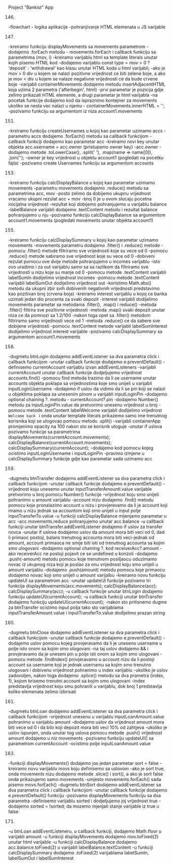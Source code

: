 Project "Bankist" App

146. 
-flowchart - logika aplikacije
-pohranjivanje HTML elemenata u JS varijable


147. 
-kreiramo funkciju displayMovements sa movements parametrom
-dodajemo .forEach metodu - movements.forEach i callback funkciju sa parametrima (mov, i)
-kreiramo varijablu html sa template literals unutar kojih pisemo HTML kod
-dodajemo varijablu const type = mov > 0 ? 'deposit' : 'withdrawal' kao klasu unutar HTML koda u html varijabli;
-ako je mov > 0 div u kojem se nalazi pozitivne vrijednost ce biti zelene boje, a ako je mov < div u kojem se 
nalaze negativne vrijednosti ce da bude crvene boje
-varijabli containerMovements dodajemo metodu insertAdjacentHTML koja uzima 2 parametra ('afterbegin', html)
-prvi parametar je pozicija gdje zelimo prikazati HTML elemente, a drugi parametar je html varijabla
-na pocetak funkcije dodajemo kod da ispraznimo kontejner za movements ukoliko se nesta vec nalazi u 
njemu - containerMovements.innerHTML = '';
-pozivamo funkciju sa argumentom iz niza account1.movements


151. 
-kreiramo funkciju createUsernames u kojoj kao parametar uzimamo accs
-parametru accs dodajemo .forEach() metodu sa callback funkcijom
-callback funkciji dodajemo kao parametar acc
-kreiramo novi key unutar objekta acc.username = acc.owner (pristupamo owner key)
-acc.owner - dodajemo metode .toLowerCase(), .split(' '), .map(name => name[0]), .join('');
-owner je key vrijednost u objektu account1 (pogledati na pocetku fajla)
-pozivamo create Usernames funkciju sa argumentom accounts


153. 
-kreiramo funkciju calcDisplayBalance u kojoj kao parametar uzimamo movements
-parametru movements dodajemo .reduce() metodu sa parametrima acc, mov
-posto zelimo da dobijemo ukupnu vrijednost vracamo ukupni rezulat acc + mov
-broj 0 je u ovom slucaju pocetna inicijalna vrijednost
-rezultat koji dobijemo pohranjujemo u varijablu balance
-labelBalance varijabli dodajemo .textContent metodu i rezultat balance pohranjujemo u nju
-pozivamo funkciju calcDisplayBalance sa argumentom account1.movements (pogledati movements unutar objekta account1)


155. 
-kreiramo funkciju calcDisplaySummary u kojoj kao parametar uzimamo movements
-movements parametru dodajemo .filter() i .reduce() metode
-pomocu .filter() metode filtriramo sve vrijednosti koje su vece od 0
-pomocu .reduce() metode sabiramo sve vrijednost koje su vece od 0
-dobiveni rezulat pomocu ove dvije metode pohranjujemo u incomes varijablu
-isto ovo uradimo i za out varijablu samo sa sa razlikom da filtriramo sve vrijednosti u nizu koje su manje od 0
-pomocu metode .textContent varijabli labelSumIn dodijelimo vrijednost incomes
-pomocu metode .textContent varijabli labelSumOut dodijelimo vrijednost out
-koristimo Math.abs() metodu da ukupni zbir svih dobivenih negativnih vrijednosti predstavimo kao pozitivan broj (crvena boja)
-kreiramo interest varijablu u kojoj ce banka uzimati jedan dio procenta za svaki depozit
-interest varijabli dodijelimo movements parametar sa metodama .filter(), .map() i reduce()
-metoda .filter() filtrira sve pozitivne vrijednosti
-metoda .map() svaki depozit unutar niza ce da pomnozi sa 1.2/100
-nakon toga opet sa .filter() metodom filtriramo samo vrijednosti vece od 1
-metoda .reduce() ce da sabere sve dobijene vrijednosti
-pomocu .textContent metode varijabli labelSumInterest dodijelimo vrijednost interest varijable 
-pozivamo calcDisplaySummary sa argumentom account1.movements


158. 
-dugmetu btnLogin dodajemo addEventListener sa dva parametra click i callback funkcijom
-unutar callback funkcije dodajemo e.preventDefault()
-definisemo currentAccount varijablu izvan addEventListeners
-varijabli currentAccount unutar callback funkcije dodjeljujemo vrijednost accounts.find()
-pomocu find metoda trazimo da li se username unutar accounts objekta poklapa sa vrijednostima koje smo 
unijeli u varijabli inputLoginUsername
-dodajemo if uslov da vidimo da li se pin koji se nalazi u objektima poklapa sa unesenim pinom u 
varijabli inputLoginPin
-dodajemo optional chaining ?. metodu - currentAccount?.pin
-dodajemo Number() metodu za inputLoginPin.value da pretvorimo unesenu vrijednost u broj
-pomocu metode .textContent labelWelcome varijabli dodijelimo vrijednost `Welcome back ` i onda unutar
 template literals prikazemo samo ime trenutnog korisnika koji se ulogovao pomocu metodu .split()
-varijabli containerApp promjenimo opacity na 100 nakon sto se korisnik uloguje
-unutar if uslova pozivamo funkcije sa parametrima
displayMovements(currentAccount.movements);
calcDisplayBalance(currentAccount.movements);
calcDisplaySummary(currentAccount);
-dodajemo kod pomocu kojeg ocistimo inputLoginUsername i inputLoginPin
-pravimo izmjene u calcDisplaySummary funkcije gdje kao parametar sada uzimamo acc


159. 
-dugmetu btnTransfer dodajemo addEventListener sa dva parametra click i callback funkcijom
-unutar callback funkcije dodajemo e.preventDefault()
-vrijednost koju unesemo unutar inputTransferAmountl.value varijable pretvorimo u broj pomocu Number() funkcije
-vrijednost koju smo unijeli pohranimo u amount varijablu
-account nizu dodajemo .find() metodu pomocu koje pronalazimo account u nizu i provjerevamo da li je account 
koji imamo u nizu jednak sa accountom koji smo unijeli u input polje inputTransferTo.value
-u funkciji calcDisplayBalance mijenjamo parametar u acc
-acc.movements.reduce pohranjujemo unutar acc.balance
-u callback funkciji unutar btnTransfer.addEventListener dodajemo if uslov za transfer novca
-unutar if uslova dodajemo uslov da amount mora biti veci od 0, dad li primaoc postoji, balans trenutnog accounta 
mora biti veci-jednak od amount, account primaoca ne smije biti isti od trenutnog accounta sa kojim smo ulogovani
-dodajemo optional chaining ?. kod receiverAcc?.amount
-ako receiverAcc ne postoji pojavit ce se undefined u konzoli
-dodajemo .push(-amount) metodu pomocu koje trenutnom posiljaocu oduzimamo novac iz ukupnog niza koji je poslao za 
onu vrijednost koju smo unijeli u amount varijablu
-dodajemo .push(amount) metodu pomocu koje primaocu dodajemo novac koji smo unijeli u amount varijalbu
-kreiramo novu funkciju updateUI sa parametrom acc 
-unutar updateUI funkcije pozivamo tri funkcije
     displayMovements(acc.movements);
     calcDisplayBalance(acc);
     calcDisplaySummary(acc);
-u callback funkcije unutar btnLogin dodajemo funkciju updateUI(currentAccount);
-u callback funkciji unutar btnTransfer dodajemo funkciju updateUI(currentAccount);
-nakon sto pritisnemo dugme za btnTransfer ocistimo input polja tako sto varijablama inputTransferAmount.value i 
inputTransferTo.value dodijelimo prazan string


160. 
-dugmetu btnClose dodajemo addEventListener sa dva parametra click i callback funkcijom
-unutar callback funkcije dodajemo e.preventDefault()
-dodajemo uslov pomocu kojeg provjeravamo da li je uneseno username u polje isto onom sa kojim smo ulogovani
-na taj uslov dodajemo && i provjeravamo da je uneseni pin u polje isti onom sa kojim smo ulogovani
-pomocu metode .findIndex() provjeravamo u account nizu da li postoji account sa username koji je jednak
 usernamu sa kojim smo trenutno ulogovani i dobivenu vrijednost pohranimo u index varijablu
-ukoliko je uslov zadovoljen, nakon toga dodajemo .splice() metodu sa dva prametra (index, 1), kojom brisemo
 trenutni account sa kojim smo ulogovani
-index predstavlja vrijednost koju smu pohranili u varijablu, dok broj 1 predstavlja koliko elemenata 
zelimo izbrisati


161.  
-dugmetu btnLoan dodajemo addEventListener sa dva parametra click i callback funkcijom
-vrijednost unesenu u varijablu inputLoanAmount.value pohranimo u varijablu amount
-dodajemo uslov da vrijednost amount mora biti vece od 0 i da bilo koji depozit mora biti veci 10% od zahtjeva
-ukoliko je uslov ispunjen, onda unutar tog uslova pomocu metode .push() vrijednost amount dodajemo u niz movements
-pozivamo funkciju updateUI() sa parametrom currentAccount
-ocistimo polje inputLoanAmount.value


163. 
-funkciji displayMovements() dodajemo jos jedan parametar sort = false
-kreiramo novu varijablu movs koju definisemo sa uslovom
-ako je sort true, onda movements nizu dodajemo metode .slice() i sort(), a ako je sort false onda prikazujemo samo movements
-umjesto movements.forEach() sada pisemo movs.forEach()
-dugmetu btnSort dodajemo addEventListener sa dva parametra click i callback funkcijom
-unutar callback funkcije dodajemo e.preventDefault() funkciju
-pozivamo displayMovements funkciju sa dva parametra
-definisemo varijablu sorted i dodjeljujemo joj vrijednost true
-dodajemo sorted = !sorted; da mozemo mjenjati stanje varijable iz true u false


171. 
-u btnLoan addEventListeneru, u callback funkciji, dodajemo Math.floor u varijabli amount
-u funkciji displayMovements dodajemo mov.toFixed(2) unutar html varijable
-u funkciji calcDisplayBalance dodajemo acc.balance.toFixed(2) u varijabli labelBalance.textContent
-u funkciji calcDisplaySummary dodajemo .toFixed(2) varijablama labelSumIn, labelSumOut i labelSumInterest




